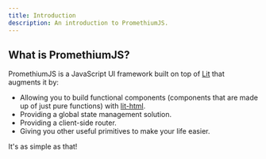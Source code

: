 ```yaml
---
title: Introduction
description: An introduction to PromethiumJS.
---
```


## What is PromethiumJS?

PromethiumJS is a JavaScript UI framework built on top of [Lit](https://lit.dev) that augments it by:

- Allowing you to build functional components (components that are made up of just pure functions) with [lit-html](https://lit.dev/docs/libraries/standalone-templates/).
- Providing a global state management solution.
- Providing a client-side router.
- Giving you other useful primitives to make your life easier.

It's as simple as that!

